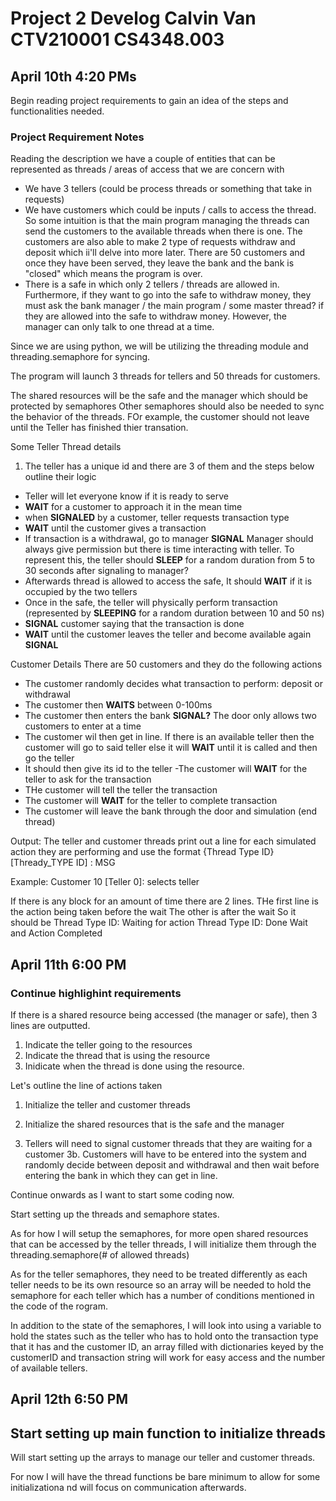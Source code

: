 # Project 2 Develog Calvin Van CTV210001 CS4348.003

## April 10th 4:20 PMs
Begin reading project requirements to gain an idea of the steps and functionalities needed.

### Project Requirement Notes
Reading the description we have a couple of entities that can be represented as threads / areas of access that we are concern with
- We have 3 tellers (could be process threads or something that take in requests)
- We have customers which could be inputs / calls to access the thread. So some intuition is that the main program managing the threads can send the customers to the available threads when there is one. The customers are also able to make 2 type of requests withdraw and deposit which ii'll delve into more later. There are 50 customers and once they have been served, they leave the bank and the bank is "closed" which means the program is over.
- There is a safe in which only 2 tellers / threads are allowed in. Furthermore, if they want to go into the safe to withdraw money, they must ask the bank manager / the main program / some master thread? if they are allowed into the safe to withdraw money. However, the manager can only talk to one thread at a time.

Since we are using python, we will be utilizing the threading module and threading.semaphore for syncing.

The program will launch 3 threads for tellers and 50 threads for customers.

The shared resources will be the safe and the manager which should be protected by semaphores Other semaphores should also be needed to sync the behavior of the threads. FOr example, the customer should not leave until the Teller has finished thier transation.

Some Teller Thread details
1.  The teller has a unique id and there are 3 of them and the steps below outline their logic
- Teller will let everyone know if it is ready to serve
- **WAIT** for a customer to approach it in the mean time
- when **SIGNALED** by a customer, teller requests transaction type
- **WAIT** until the customer gives a transaction
- If transaction is a withdrawal, go to manager **SIGNAL** Manager should always give permission but there is time interacting with teller. To represent this, the teller should **SLEEP** for a random duration from 5 to 30 seconds after signaling to manager?
- Afterwards thread is allowed to access the safe, It should **WAIT** if it is occupied by the two tellers
- Once in the safe, the teller will physically perform transaction (represented by **SLEEPING** for a random duration between 10 and 50 ns)
- **SIGNAL** customer saying that the transaction is done
- **WAIT** until the customer leaves the teller and become available again **SIGNAL**


Customer Details
There are 50 customers and they do the following actions
- The customer randomly decides what transaction to perform: deposit or withdrawal
- The customer then **WAITS** between 0-100ms
- The customer then enters the bank **SIGNAL?** The door only allows two customers to enter at a time
- The customer wil then get in line. If there is an available teller then the customer will go to said teller else it will **WAIT** until it is called and then go the teller
- It should then give its id to the teller
-The customer will **WAIT** for the teller to ask for the transaction
- THe customer will tell the teller the transaction
- The customer will **WAIT** for the teller to complete transaction
- The customer will leave the bank through the door and simulation (end thread)


Output:
The teller and customer threads print out a line for each simulated action they are performing and use the format
{Thread Type ID} [Thready_TYPE ID] : MSG

Example:
Customer 10 [Teller 0]: selects teller

If there is any block for an amount of time there are 2 lines.
THe first line is the action being taken before the wait
The other is after the wait
So it should be 
Thread Type ID: Waiting for action
Thread Type ID: Done Wait and Action Completed



## April 11th 6:00 PM
### Continue highlighint requirements

If there is a shared resource being accessed (the manager or safe), then 3 lines are outputted.

1. Indicate the teller going to the resources
2. Indicate the thread that is using the resource
3. Inidicate when the thread is done using the resource.

Let's outline the line of actions taken

1. Initialize the teller and customer threads
2. Initialize the shared resources that is the safe and the manager

3. Tellers will need to signal customer threads that they are waiting for a customer
3b. Customers will have to be entered into the system and randomly decide between deposit and withdrawal and then wait before entering the bank in which they can get in line.

Continue onwards as I want to start some coding now.

Start setting up the threads and semaphore states.

As for how I will setup the semaphores, for more open shared resources that can be accessed by the teller threads, I will initialize them through the threading.semaphore(# of allowed threads)

As for the teller semaphores, they need to be treated differently as each teller needs to be its own resource so an array will be needed to hold the semaphore for each teller which has a number of conditions mentioned in the code of the rogram.


In addition to the state of the semaphores, I will look into using a variable to hold the states such as the teller who has to hold onto the transaction type that it has and the customer ID, an array filled with dictionaries keyed by the customerID and transaction string will work for easy access and the number of available tellers.


## April 12th 6:50 PM
## Start setting up main function to initialize threads
Will start setting up the arrays to manage our teller and customer threads.

For now I will have the thread functions be bare minimum to allow for some initializationa nd will focus on communication afterwards.

